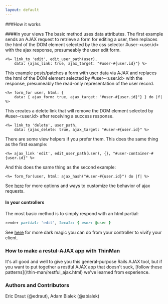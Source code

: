 ```yaml
---
layout: default
---
```


###How it works

####In your views
The basic method uses data attributes. The first example sends an AJAX request to retrieve a form for editing a user, then replaces the html of the DOM element selected by the css selector #user-\<user.id\> with the ajax response, presumeably the user edit form.

```HTML+ERB
<%= link_to 'edit', edit_user_path(user),
    data: {ajax_link: true, ajax_target: "#user-#{user.id}"} %>
```

This example posts/patches a form with user data via AJAX and replaces the html of the DOM element selected by #user-\<user.id\> with the response, presumeably the read-only representation of the user record.

```HTML+ERB
<%= form_for user, html: {
    data: { ajax_form: true, ajax_target: "#user-#{user.id}"} } do |f| %>
```

This creates a delete link that will remove the DOM element selected by #user-\<user.id\> after receiving a success response.

```HTML+ERB
<%= link_to 'delete', user_path,
    data: {ajax_delete: true, ajax_target: "#user-#{user.id}" %>
```

There are some view helpers if you prefer them. This does the same thing as the first example:

```HTML+ERB
<%= ajax_link 'edit', edit_user_path(user), {}, "#user-container-#{user.id}" %>
```

And this does the same thing as the second example:

```HTML+ERB
<%= form_for(user, html: ajax_hash("#user-#{user.id}") do |f| %>
```

See [here](/thin-man/client_details.html) for more options and ways to customize the behavior of ajax requests.


<h4 id="controllers">In your controllers</h4>

The most basic method is to simply respond with an html partial:

```ruby
render partial: 'edit', locals: { user: @user }
```

See [here](/thin-man/server_details.html) for more dark magic you can do from your controller to vivify your client.
<h3 id="restful">How to make a restul-AJAX app with ThinMan</h3>
It's all good and well to give you this general-purpose Rails AJAX tool, but if you want to put together
a restful AJAX app that doesn't suck, [follow these patterns](/thin-man/restful_ajax.html) we've learned from experience.

<h3 id="authors"> Authors and Contributors</h3>
Eric Draut (@edraut), Adam Bialek (@abialek)
